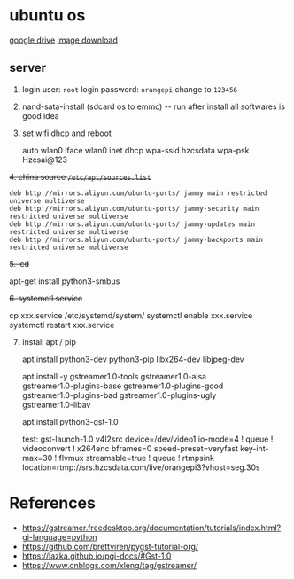 # ubuntu os

[google drive](https://drive.google.com/drive/folders/1KzyzyByev-fpZat7yvgYz1omOqFFqt1k)
[image download](http://www.orangepi.cn/html/hardWare/computerAndMicrocontrollers/service-and-support/Orange-Pi-3-LTS.html)

## server

1. login user: `root` login password: `orangepi` change to `123456`

2. nand-sata-install (sdcard os to emmc) -- run after install all softwares is good idea

3. set wifi dhcp and reboot

    auto wlan0
    iface wlan0 inet dhcp
    wpa-ssid hzcsdata
    wpa-psk Hzcsai@123

~~4. china source `/etc/apt/sources.list`~~

    deb http://mirrors.aliyun.com/ubuntu-ports/ jammy main restricted universe multiverse
    deb http://mirrors.aliyun.com/ubuntu-ports/ jammy-security main restricted universe multiverse
    deb http://mirrors.aliyun.com/ubuntu-ports/ jammy-updates main restricted universe multiverse
    deb http://mirrors.aliyun.com/ubuntu-ports/ jammy-backports main restricted universe multiverse

~~5. lcd~~

   apt-get install python3-smbus

~~6. systemctl service~~

   cp xxx.service /etc/systemd/system/
   systemctl enable xxx.service
   systemctl restart xxx.service

7. install apt / pip

    apt install python3-dev python3-pip libx264-dev libjpeg-dev
    
    apt install -y gstreamer1.0-tools gstreamer1.0-alsa \
         gstreamer1.0-plugins-base gstreamer1.0-plugins-good \
         gstreamer1.0-plugins-bad gstreamer1.0-plugins-ugly \
         gstreamer1.0-libav

    apt install python3-gst-1.0

    test:
       gst-launch-1.0 v4l2src device=/dev/video1 io-mode=4 ! queue ! videoconvert ! x264enc bframes=0 speed-preset=veryfast key-int-max=30 ! flvmux streamable=true ! queue ! rtmpsink location=rtmp://srs.hzcsdata.com/live/orangepi3?vhost=seg.30s

# References

- https://gstreamer.freedesktop.org/documentation/tutorials/index.html?gi-language=python
- https://github.com/brettviren/pygst-tutorial-org/
- https://lazka.github.io/pgi-docs/#Gst-1.0
- https://www.cnblogs.com/xleng/tag/gstreamer/
